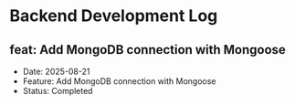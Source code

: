 # Backend Development Log


## feat: Add MongoDB connection with Mongoose
- Date: 2025-08-21
- Feature: Add MongoDB connection with Mongoose
- Status: Completed

